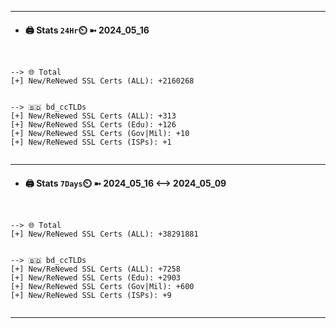 

---
- #### 🖨️ **Stats** `24Hr`⏲️ ➼ 2024_05_16
```console


--> 🌐 Total
[+] New/ReNewed SSL Certs (ALL): +2160268


--> 🇧🇩 bd_ccTLDs
[+] New/ReNewed SSL Certs (ALL): +313
[+] New/ReNewed SSL Certs (Edu): +126
[+] New/ReNewed SSL Certs (Gov|Mil): +10
[+] New/ReNewed SSL Certs (ISPs): +1


```

---
- #### 🖨️ **Stats** `7Days`⏲️ ➼ 2024_05_16 <--> 2024_05_09
```console


--> 🌐 Total
[+] New/ReNewed SSL Certs (ALL): +38291881


--> 🇧🇩 bd_ccTLDs
[+] New/ReNewed SSL Certs (ALL): +7258
[+] New/ReNewed SSL Certs (Edu): +2903
[+] New/ReNewed SSL Certs (Gov|Mil): +600
[+] New/ReNewed SSL Certs (ISPs): +9


```

---

